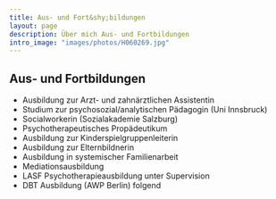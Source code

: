 ```yaml
---
title: Aus- und Fort&shy;bildungen
layout: page
description: Über mich Aus- und Fortbildungen
intro_image: "images/photos/H060269.jpg"
---
```


## Aus- und Fortbildungen
* Ausbildung zur Arzt- und zahnärztlichen Assistentin
* Studium zur  psychosozial/analytischen Pädagogin (Uni Innsbruck)
* Socialworkerin (Sozialakademie Salzburg)
* Psychotherapeutisches Propädeutikum
* Ausbildung zur Kinderspielgruppenleiterin
* Ausbildung zur Elternbildnerin
* Ausbildung in systemischer Familienarbeit
* Mediationsausbildung
* LASF Psychotherapieausbildung unter Supervision
* DBT Ausbildung (AWP Berlin) folgend